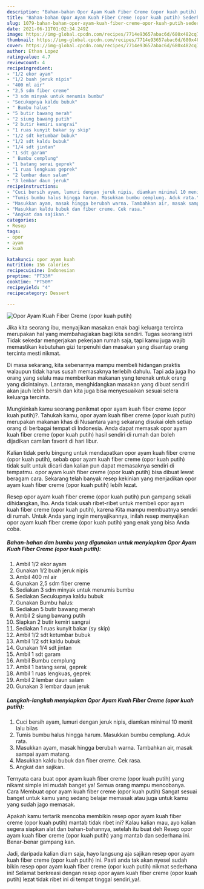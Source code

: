 ```yaml
---
description: "Bahan-bahan Opor Ayam Kuah Fiber Creme (opor kuah putih) Sederhana dan Mudah Dibuat"
title: "Bahan-bahan Opor Ayam Kuah Fiber Creme (opor kuah putih) Sederhana dan Mudah Dibuat"
slug: 1079-bahan-bahan-opor-ayam-kuah-fiber-creme-opor-kuah-putih-sederhana-dan-mudah-dibuat
date: 2021-06-11T01:02:34.249Z
image: https://img-global.cpcdn.com/recipes/7714e93657abac6d/680x482cq70/opor-ayam-kuah-fiber-creme-opor-kuah-putih-foto-resep-utama.jpg
thumbnail: https://img-global.cpcdn.com/recipes/7714e93657abac6d/680x482cq70/opor-ayam-kuah-fiber-creme-opor-kuah-putih-foto-resep-utama.jpg
cover: https://img-global.cpcdn.com/recipes/7714e93657abac6d/680x482cq70/opor-ayam-kuah-fiber-creme-opor-kuah-putih-foto-resep-utama.jpg
author: Ethan Lopez
ratingvalue: 4.7
reviewcount: 4
recipeingredient:
- "1/2 ekor ayam"
- "1/2 buah jeruk nipis"
- "400 ml air"
- "2,5 sdm fiber creme"
- "3 sdm minyak untuk menumis bumbu"
- "Secukupnya kaldu bubuk"
- " Bumbu halus"
- "5 butir bawang merah"
- "2 siung bawang putih"
- "2 butir kemiri sangrai"
- "1 ruas kunyit bakar sy skip"
- "1/2 sdt ketumbar bubuk"
- "1/2 sdt kaldu bubuk"
- "1/4 sdt jintan"
- "1 sdt garam"
- " Bumbu cemplung"
- "1 batang serai geprek"
- "1 ruas lengkuas geprek"
- "2 lembar daun salam"
- "3 lembar daun jeruk"
recipeinstructions:
- "Cuci bersih ayam, lumuri dengan jeruk nipis, diamkan minimal 10 menit lalu bilas"
- "Tumis bumbu halus hingga harum. Masukkan bumbu cemplung. Aduk rata."
- "Masukkan ayam, masak hingga berubah warna. Tambahkan air, masak sampai ayam matang."
- "Masukkan kaldu bubuk dan fiber creme. Cek rasa."
- "Angkat dan sajikan."
categories:
- Resep
tags:
- opor
- ayam
- kuah

katakunci: opor ayam kuah 
nutrition: 156 calories
recipecuisine: Indonesian
preptime: "PT33M"
cooktime: "PT50M"
recipeyield: "4"
recipecategory: Dessert

---
```



![Opor Ayam Kuah Fiber Creme (opor kuah putih)](https://img-global.cpcdn.com/recipes/7714e93657abac6d/680x482cq70/opor-ayam-kuah-fiber-creme-opor-kuah-putih-foto-resep-utama.jpg)

Jika kita seorang ibu, menyajikan masakan enak bagi keluarga tercinta merupakan hal yang membahagiakan bagi kita sendiri. Tugas seorang istri Tidak sekedar mengerjakan pekerjaan rumah saja, tapi kamu juga wajib memastikan kebutuhan gizi terpenuhi dan masakan yang disantap orang tercinta mesti nikmat.

Di masa  sekarang, kita sebenarnya mampu membeli hidangan praktis walaupun tidak harus susah memasaknya terlebih dahulu. Tapi ada juga lho orang yang selalu mau memberikan makanan yang terenak untuk orang yang dicintainya. Lantaran, menghidangkan masakan yang dibuat sendiri akan jauh lebih bersih dan kita juga bisa menyesuaikan sesuai selera keluarga tercinta. 



Mungkinkah kamu seorang penikmat opor ayam kuah fiber creme (opor kuah putih)?. Tahukah kamu, opor ayam kuah fiber creme (opor kuah putih) merupakan makanan khas di Nusantara yang sekarang disukai oleh setiap orang di berbagai tempat di Indonesia. Anda dapat memasak opor ayam kuah fiber creme (opor kuah putih) hasil sendiri di rumah dan boleh dijadikan camilan favorit di hari libur.

Kalian tidak perlu bingung untuk mendapatkan opor ayam kuah fiber creme (opor kuah putih), sebab opor ayam kuah fiber creme (opor kuah putih) tidak sulit untuk dicari dan kalian pun dapat memasaknya sendiri di tempatmu. opor ayam kuah fiber creme (opor kuah putih) bisa dibuat lewat beragam cara. Sekarang telah banyak resep kekinian yang menjadikan opor ayam kuah fiber creme (opor kuah putih) lebih lezat.

Resep opor ayam kuah fiber creme (opor kuah putih) pun gampang sekali dihidangkan, lho. Anda tidak usah ribet-ribet untuk membeli opor ayam kuah fiber creme (opor kuah putih), karena Kita mampu membuatnya sendiri di rumah. Untuk Anda yang ingin menyajikannya, inilah resep menyajikan opor ayam kuah fiber creme (opor kuah putih) yang enak yang bisa Anda coba.

<!--inarticleads1-->

##### Bahan-bahan dan bumbu yang digunakan untuk menyiapkan Opor Ayam Kuah Fiber Creme (opor kuah putih):

1. Ambil 1/2 ekor ayam
1. Gunakan 1/2 buah jeruk nipis
1. Ambil 400 ml air
1. Gunakan 2,5 sdm fiber creme
1. Sediakan 3 sdm minyak untuk menumis bumbu
1. Sediakan Secukupnya kaldu bubuk
1. Gunakan  Bumbu halus:
1. Sediakan 5 butir bawang merah
1. Ambil 2 siung bawang putih
1. Siapkan 2 butir kemiri sangrai
1. Sediakan 1 ruas kunyit bakar (sy skip)
1. Ambil 1/2 sdt ketumbar bubuk
1. Ambil 1/2 sdt kaldu bubuk
1. Gunakan 1/4 sdt jintan
1. Ambil 1 sdt garam
1. Ambil  Bumbu cemplung
1. Ambil 1 batang serai, geprek
1. Ambil 1 ruas lengkuas, geprek
1. Ambil 2 lembar daun salam
1. Gunakan 3 lembar daun jeruk




<!--inarticleads2-->

##### Langkah-langkah menyiapkan Opor Ayam Kuah Fiber Creme (opor kuah putih):

1. Cuci bersih ayam, lumuri dengan jeruk nipis, diamkan minimal 10 menit lalu bilas
1. Tumis bumbu halus hingga harum. Masukkan bumbu cemplung. Aduk rata.
1. Masukkan ayam, masak hingga berubah warna. Tambahkan air, masak sampai ayam matang.
1. Masukkan kaldu bubuk dan fiber creme. Cek rasa.
1. Angkat dan sajikan.




Ternyata cara buat opor ayam kuah fiber creme (opor kuah putih) yang nikamt simple ini mudah banget ya! Semua orang mampu mencobanya. Cara Membuat opor ayam kuah fiber creme (opor kuah putih) Sangat sesuai banget untuk kamu yang sedang belajar memasak atau juga untuk kamu yang sudah jago memasak.

Apakah kamu tertarik mencoba membikin resep opor ayam kuah fiber creme (opor kuah putih) mantab tidak ribet ini? Kalau kalian mau, ayo kalian segera siapkan alat dan bahan-bahannya, setelah itu buat deh Resep opor ayam kuah fiber creme (opor kuah putih) yang mantab dan sederhana ini. Benar-benar gampang kan. 

Jadi, daripada kalian diam saja, hayo langsung aja sajikan resep opor ayam kuah fiber creme (opor kuah putih) ini. Pasti anda tak akan nyesel sudah bikin resep opor ayam kuah fiber creme (opor kuah putih) nikmat sederhana ini! Selamat berkreasi dengan resep opor ayam kuah fiber creme (opor kuah putih) lezat tidak ribet ini di tempat tinggal sendiri,ya!.

